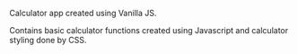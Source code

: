 Calculator app created using Vanilla JS.

Contains basic calculator functions created using Javascript and calculator styling done by CSS.
